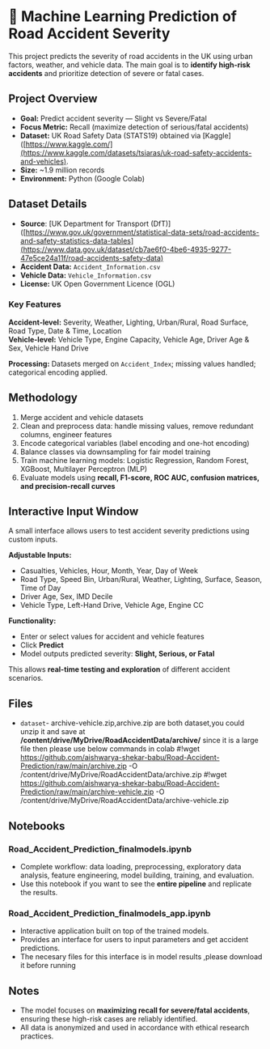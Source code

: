 # 🚦 Machine Learning Prediction of Road Accident Severity

This project predicts the severity of road accidents in the UK using urban factors, weather, and vehicle data. The main goal is to **identify high-risk accidents** and prioritize detection of severe or fatal cases.  

##  Project Overview

- **Goal:** Predict accident severity — Slight vs Severe/Fatal  
- **Focus Metric:** Recall (maximize detection of serious/fatal accidents)  
- **Dataset:** UK Road Safety Data (STATS19)  obtained via [Kaggle]([https://www.kaggle.com/](https://www.kaggle.com/datasets/tsiaras/uk-road-safety-accidents-and-vehicles).
- **Size:** ~1.9 million records  
- **Environment:** Python (Google Colab)  

## Dataset Details

- **Source**: [UK Department for Transport (DfT)]([https://www.gov.uk/government/statistical-data-sets/road-accidents-and-safety-statistics-data-tables](https://www.data.gov.uk/dataset/cb7ae6f0-4be6-4935-9277-47e5ce24a11f/road-accidents-safety-data)
- **Accident Data:** `Accident_Information.csv`  
- **Vehicle Data:** `Vehicle_Information.csv`  
- **License:** UK Open Government Licence (OGL)  

### Key Features

**Accident-level:** Severity, Weather, Lighting, Urban/Rural, Road Surface, Road Type, Date & Time, Location  
**Vehicle-level:** Vehicle Type, Engine Capacity, Vehicle Age, Driver Age & Sex, Vehicle Hand Drive  

**Processing:** Datasets merged on `Accident_Index`; missing values handled; categorical encoding applied.  

## Methodology

1. Merge accident and vehicle datasets  
2. Clean and preprocess data: handle missing values, remove redundant columns, engineer features  
3. Encode categorical variables (label encoding and one-hot encoding)  
4. Balance classes via downsampling for fair model training  
5. Train machine learning models: Logistic Regression, Random Forest, XGBoost, Multilayer Perceptron (MLP)  
6. Evaluate models using **recall, F1-score, ROC AUC, confusion matrices, and precision-recall curves**  

##  Interactive Input Window

A small interface allows users to test accident severity predictions using custom inputs.

**Adjustable Inputs:**

- Casualties, Vehicles, Hour, Month, Year, Day of Week  
- Road Type, Speed Bin, Urban/Rural, Weather, Lighting, Surface, Season, Time of Day  
- Driver Age, Sex, IMD Decile  
- Vehicle Type, Left-Hand Drive, Vehicle Age, Engine CC  

**Functionality:**

- Enter or select values for accident and vehicle features  
- Click **Predict**  
- Model outputs predicted severity: **Slight, Serious, or Fatal**  

This allows **real-time testing and exploration** of different accident scenarios.  

##  Files
- `dataset`- archive-vehicle.zip,archive.zip are both dataset,you could unzip it and  save  at  **/content/drive/MyDrive/RoadAccidentData/archive/** 
   since it is a large file then please use below commands in colab
#!wget https://github.com/aishwarya-shekar-babu/Road-Accident-Prediction/raw/main/archive.zip -O /content/drive/MyDrive/RoadAccidentData/archive.zip
#!wget https://github.com/aishwarya-shekar-babu/Road-Accident-Prediction/raw/main/archive-vehicle.zip -O /content/drive/MyDrive/RoadAccidentData/archive-vehicle.zip

     
## Notebooks  

### Road_Accident_Prediction_finalmodels.ipynb  
- Complete workflow: data loading, preprocessing, exploratory data analysis, feature engineering, model building, training, and evaluation.  
- Use this notebook if you want to see the **entire pipeline** and replicate the results.  

### Road_Accident_Prediction_finalmodels_app.ipynb  
- Interactive application built on top of the trained models.  
- Provides an interface for users to input parameters and get accident predictions.
- The necesary files for this interface is in model results ,please download it before running


##  Notes

- The model focuses on **maximizing recall for severe/fatal accidents**, ensuring these high-risk cases are reliably identified.  
- All data is anonymized and used in accordance with ethical research practices. 
